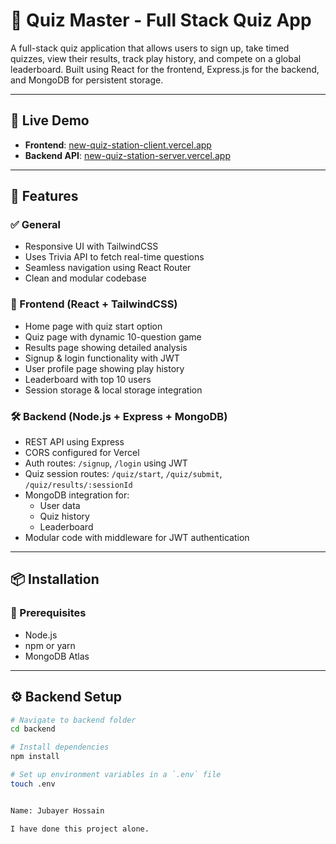# 🎯 Quiz Master - Full Stack Quiz App

A full-stack quiz application that allows users to sign up, take timed quizzes, view their results, track play history, and compete on a global leaderboard. Built using React for the frontend, Express.js for the backend, and MongoDB for persistent storage.

---

## 🚀 Live Demo

- **Frontend**: [new-quiz-station-client.vercel.app](https://new-quiz-station-client.vercel.app/)
- **Backend API**: [new-quiz-station-server.vercel.app](https://new-quiz-station-server.vercel.app/)

---

## 🧠 Features

### ✅ General

- Responsive UI with TailwindCSS
- Uses Trivia API to fetch real-time questions
- Seamless navigation using React Router
- Clean and modular codebase

### 🧩 Frontend (React + TailwindCSS)

- Home page with quiz start option
- Quiz page with dynamic 10-question game
- Results page showing detailed analysis
- Signup & login functionality with JWT
- User profile page showing play history
- Leaderboard with top 10 users
- Session storage & local storage integration

### 🛠️ Backend (Node.js + Express + MongoDB)

- REST API using Express
- CORS configured for Vercel
- Auth routes: `/signup`, `/login` using JWT
- Quiz session routes: `/quiz/start`, `/quiz/submit`, `/quiz/results/:sessionId`
- MongoDB integration for:
  - User data
  - Quiz history
  - Leaderboard
- Modular code with middleware for JWT authentication

---

## 📦 Installation

### 🔧 Prerequisites

- Node.js
- npm or yarn
- MongoDB Atlas

---

## ⚙️ Backend Setup

```bash
# Navigate to backend folder
cd backend

# Install dependencies
npm install

# Set up environment variables in a `.env` file
touch .env


Name: Jubayer Hossain

I have done this project alone. 